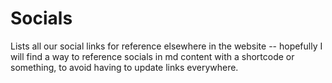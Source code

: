 # Socials

Lists all our social links for reference elsewhere in the website -- hopefully I will find a way to reference socials in md content with a shortcode or something, to avoid having to update links everywhere.